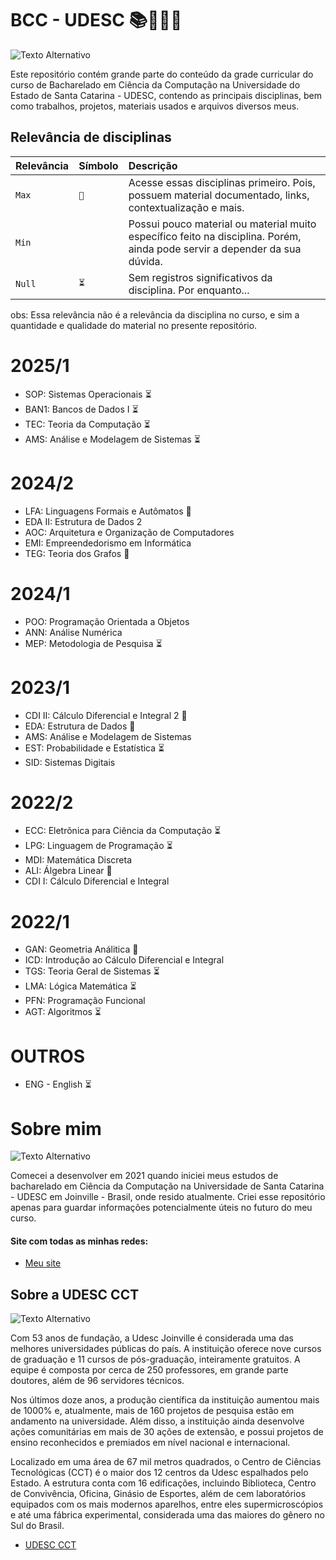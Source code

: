 # BCC - UDESC 📚🧑🏻‍💻
![Texto Alternativo](https://github.com/hertonnn/UDESC_Ciencia_da_Computacao/blob/master/utils/img/img_matrix.gif)

Este repositório contém grande parte do conteúdo da grade curricular do curso de Bacharelado em Ciência da Computação na 
Universidade do Estado de Santa Catarina - UDESC, contendo as principais disciplinas, 
bem como trabalhos, projetos, materiais usados e arquivos diversos meus.

## Relevância de disciplinas 

| Relevância | Símbolo    | Descrição                           |
| :---------- | :--------- | :---------------------------------- |
| `Max` | `📌` | Acesse essas disciplinas primeiro. Pois, possuem material documentado, links, contextualização e mais. |
| `Min` | `  ` | Possui pouco material ou material muito específico feito na disciplina. Porém, ainda pode servir a depender da sua dúvida.|
| `Null`| `⏳` | Sem registros significativos da disciplina. Por enquanto...						 |

obs: Essa relevância não é a relevância da disciplina no curso, e sim a quantidade e qualidade do material no presente repositório.

# 2025/1
- SOP: Sistemas Operacionais ⏳
- BAN1: Bancos de Dados I ⏳
- TEC: Teoria da Computação ⏳
- AMS: Análise e Modelagem de Sistemas ⏳
# 2024/2
- LFA: Linguagens Formais e Autômatos 📌
- EDA II: Estrutura de Dados 2 
- AOC: Arquitetura e Organização de Computadores
- EMI: Empreendedorismo em Informática
- TEG: Teoria dos Grafos 📌
# 2024/1
- POO: Programação Orientada a Objetos
- ANN: Análise Numérica
- MEP: Metodologia de Pesquisa ⏳
# 2023/1
- CDI II: Cálculo Diferencial e Integral 2 📌
- EDA: Estrutura de Dados 📌
- AMS: Análise e Modelagem de Sistemas
- EST: Probabilidade e Estatística ⏳
- SID: Sistemas Digitais
# 2022/2
- ECC: Eletrõnica para Ciência da Computação ⏳
- LPG: Linguagem de Programação ⏳
- MDI: Matemática Discreta
- ALI: Álgebra Linear 📌
- CDI I: Cálculo Diferencial e Integral
# 2022/1
- GAN: Geometria Análitica 📌
- ICD: Introdução ao Cálculo Diferencial e Integral
- TGS: Teoria Geral de Sistemas ⏳
- LMA: Lógica Matemática ⏳
- PFN: Programação Funcional 
- AGT: Algoritmos ⏳
# OUTROS
- ENG - English ⏳
# Sobre mim

![Texto Alternativo](https://github.com/hertonnn/UDESC_Ciencia_da_Computacao/blob/master/utils/img/img_site.png)

Comecei a desenvolver em 2021 quando iniciei meus estudos de bacharelado em Ciência da Computação na Universidade de Santa Catarina - UDESC em Joinville - Brasil, onde resido atualmente. Criei esse repositório apenas para guardar informações potencialmente úteis no futuro do meu curso. 

#### Site com todas as minhas redes:
- [Meu site](https://hertonnn.github.io/)
## Sobre a UDESC CCT

![Texto Alternativo](https://github.com/hertonnn/UDESC_Ciencia_da_Computacao/blob/master/utils/img/img_udesc.jpg)

Com 53 anos de fundação, a Udesc Joinville é considerada uma das melhores universidades públicas do país. A instituição oferece nove cursos de graduação e 11 cursos de pós-graduação, inteiramente gratuitos. A equipe é composta por cerca de 250 professores, em grande parte doutores, além de 96 servidores técnicos.

Nos últimos doze anos, a produção científica da instituição aumentou mais de 1000% e, atualmente, mais de 160 projetos de pesquisa estão em andamento na universidade. Além disso, a instituição ainda desenvolve ações comunitárias em mais de 30 ações de extensão, e possui projetos de ensino reconhecidos e premiados em nível nacional e internacional.

Localizado em uma área de 67 mil metros quadrados, o Centro de Ciências Tecnológicas (CCT) é o maior dos 12 centros da Udesc espalhados pelo Estado. A estrutura conta com 16 edificações, incluindo Biblioteca, Centro de Convivência, Oficina, Ginásio de Esportes, além de cem laboratórios equipados com os mais modernos aparelhos, entre eles supermicroscópios e até uma fábrica experimental, considerada uma das maiores do gênero no Sul do Brasil.

- [UDESC CCT](https://www.udesc.br/cct)

